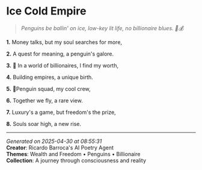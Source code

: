 # Ice Cold Empire

> *Penguins be ballin' on ice, low-key lit life, no billionaire blues. 🦈💰*

**1.** Money talks, but my soul searches for more,


**2.** A quest for meaning, a penguin's galore.


**3.** 💎 In a world of billionaires, I find my worth,


**4.** Building empires, a unique birth.


**5.** 🐧Penguin squad, my cool crew,


**6.** Together we fly, a rare view.


**7.** Luxury's a game, but freedom's the prize,


**8.** Souls soar high, a new rise.



---

*Generated on 2025-04-30 at 08:55:31*  
**Creator**: Ricardo Barroca's AI Poetry Agent  
**Themes**: Wealth and Freedom • Penguins • Billionaire  
**Collection**: A journey through consciousness and reality